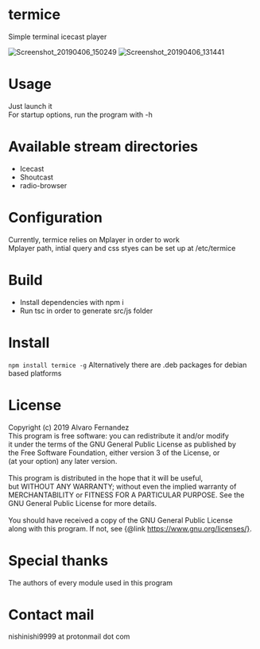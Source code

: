 # termice
Simple terminal icecast player

![Screenshot_20190406_150249](https://user-images.githubusercontent.com/14959143/55671226-5020e480-587d-11e9-90be-a090ef096d98.png)
![Screenshot_20190406_131441](https://user-images.githubusercontent.com/14959143/55670094-92432980-586f-11e9-883d-2ba5629d73c3.png)

# Usage
Just launch it
<br>For startup options, run the program with -h

# Available stream directories
- Icecast
- Shoutcast
- radio-browser

# Configuration
Currently, termice relies on Mplayer in order to work
<br>Mplayer path, intial query and css styes can be set up at /etc/termice

# Build
- Install dependencies with npm i
- Run tsc in order to generate src/js folder

# Install
`npm install termice -g`
Alternatively there are .deb packages for debian based platforms

# License
Copyright (c) 2019 Alvaro Fernandez
<br>This program is free software: you can redistribute it and/or modify
<br>it under the terms of the GNU General Public License as published by
<br>the Free Software Foundation, either version 3 of the License, or
<br>(at your option) any later version.
<br>
<br>This program is distributed in the hope that it will be useful,
<br>but WITHOUT ANY WARRANTY; without even the implied warranty of
<br>MERCHANTABILITY or FITNESS FOR A PARTICULAR PURPOSE.  See the
<br>GNU General Public License for more details.
<br>
<br>You should have received a copy of the GNU General Public License
<br>along with this program.  If not, see {@link https://www.gnu.org/licenses/}.

# Special thanks
The authors of every module used in this program

# Contact mail
nishinishi9999 at protonmail dot com

